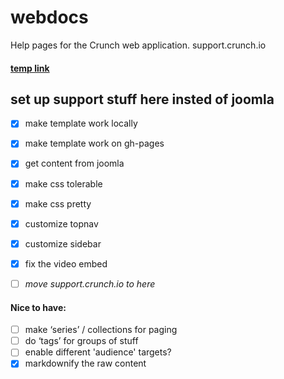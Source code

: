 # webdocs
Help pages for the Crunch web application. support.crunch.io

#### [temp link](http://crunch-io.github.io/webdocs/crunch/home.html)

## set up support stuff here insted of joomla

- [x] make template work locally 
- [x] make template work on gh-pages
- [x] get content from joomla
- [x] make css tolerable
- [x] make css pretty
- [x] customize topnav
- [x] customize sidebar
- [x] fix the video embed

- [ ] *move support.crunch.io to here*

#### Nice to have:

- [ ] make ‘series’ / collections for paging
- [ ] do ‘tags’ for groups of stuff
- [ ] enable different 'audience' targets?
- [x] markdownify the raw content
